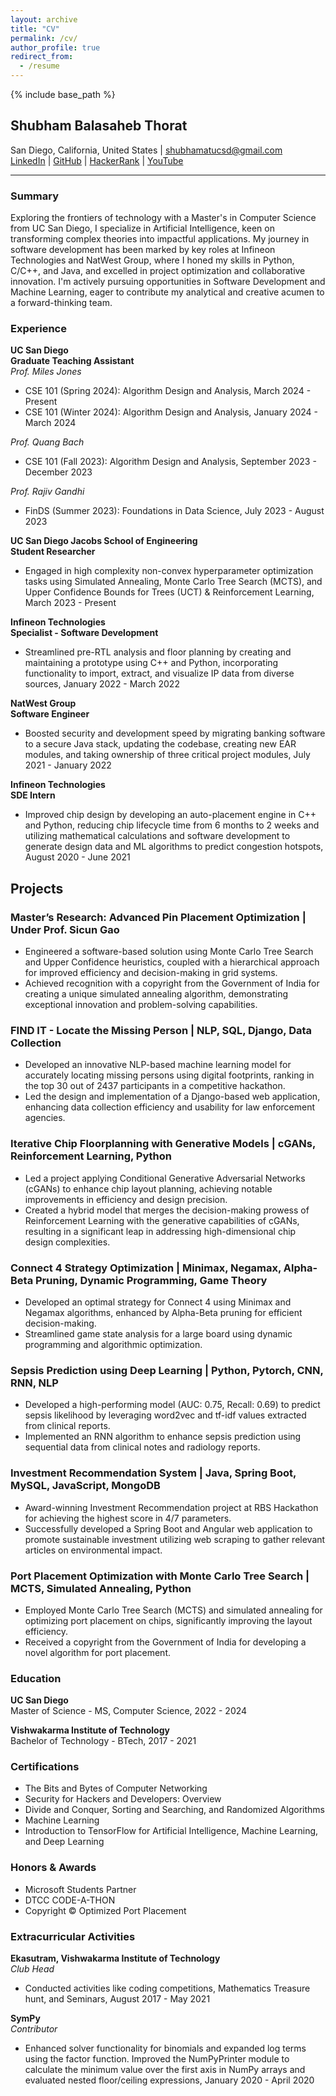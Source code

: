 ```yaml
---
layout: archive
title: "CV"
permalink: /cv/
author_profile: true
redirect_from:
  - /resume
---
```


{% include base_path %}

## Shubham Balasaheb Thorat
San Diego, California, United States | shubhamatucsd@gmail.com  
[LinkedIn](https://www.linkedin.com/in/sbt4104) | [GitHub](http://github.com/sbt4104) | [HackerRank](https://www.hackerrank.com/sbt4104) | [YouTube](https://youtube.com/@shubhamthorat3018?feature=shared)

---

### Summary
Exploring the frontiers of technology with a Master's in Computer Science from UC San Diego, I specialize in Artificial Intelligence, keen on transforming complex theories into impactful applications. My journey in software development has been marked by key roles at Infineon Technologies and NatWest Group, where I honed my skills in Python, C/C++, and Java, and excelled in project optimization and collaborative innovation. I'm actively pursuing opportunities in Software Development and Machine Learning, eager to contribute my analytical and creative acumen to a forward-thinking team.

### Experience

**UC San Diego**  
**Graduate Teaching Assistant**  
*Prof. Miles Jones*  
- CSE 101 (Spring 2024): Algorithm Design and Analysis, March 2024 - Present  
- CSE 101 (Winter 2024): Algorithm Design and Analysis, January 2024 - March 2024  

*Prof. Quang Bach*  
- CSE 101 (Fall 2023): Algorithm Design and Analysis, September 2023 - December 2023  

*Prof. Rajiv Gandhi*  
- FinDS (Summer 2023): Foundations in Data Science, July 2023 - August 2023  

**UC San Diego Jacobs School of Engineering**  
**Student Researcher**  
- Engaged in high complexity non-convex hyperparameter optimization tasks using Simulated Annealing, Monte Carlo Tree Search (MCTS), and Upper Confidence Bounds for Trees (UCT) & Reinforcement Learning, March 2023 - Present

**Infineon Technologies**  
**Specialist - Software Development**  
- Streamlined pre-RTL analysis and floor planning by creating and maintaining a prototype using C++ and Python, incorporating functionality to import, extract, and visualize IP data from diverse sources, January 2022 - March 2022

**NatWest Group**  
**Software Engineer**  
- Boosted security and development speed by migrating banking software to a secure Java stack, updating the codebase, creating new EAR modules, and taking ownership of three critical project modules, July 2021 - January 2022  

**Infineon Technologies**  
**SDE Intern**  
- Improved chip design by developing an auto-placement engine in C++ and Python, reducing chip lifecycle time from 6 months to 2 weeks and utilizing mathematical calculations and software development to generate design data and ML algorithms to predict congestion hotspots, August 2020 - June 2021

## Projects

### Master’s Research: Advanced Pin Placement Optimization | Under Prof. Sicun Gao
- Engineered a software-based solution using Monte Carlo Tree Search and Upper Confidence heuristics, coupled with a hierarchical approach for improved efficiency and decision-making in grid systems.
- Achieved recognition with a copyright from the Government of India for creating a unique simulated annealing algorithm, demonstrating exceptional innovation and problem-solving capabilities.

### FIND IT - Locate the Missing Person | NLP, SQL, Django, Data Collection
- Developed an innovative NLP-based machine learning model for accurately locating missing persons using digital footprints, ranking in the top 30 out of 2437 participants in a competitive hackathon.
- Led the design and implementation of a Django-based web application, enhancing data collection efficiency and usability for law enforcement agencies.

### Iterative Chip Floorplanning with Generative Models | cGANs, Reinforcement Learning, Python
- Led a project applying Conditional Generative Adversarial Networks (cGANs) to enhance chip layout planning, achieving notable improvements in efficiency and design precision.
- Created a hybrid model that merges the decision-making prowess of Reinforcement Learning with the generative capabilities of cGANs, resulting in a significant leap in addressing high-dimensional chip design complexities.

### Connect 4 Strategy Optimization | Minimax, Negamax, Alpha-Beta Pruning, Dynamic Programming, Game Theory
- Developed an optimal strategy for Connect 4 using Minimax and Negamax algorithms, enhanced by Alpha-Beta pruning for efficient decision-making.
- Streamlined game state analysis for a large board using dynamic programming and algorithmic optimization.

### Sepsis Prediction using Deep Learning | Python, Pytorch, CNN, RNN, NLP
- Developed a high-performing model (AUC: 0.75, Recall: 0.69) to predict sepsis likelihood by leveraging word2vec and tf-idf values extracted from clinical reports.
- Implemented an RNN algorithm to enhance sepsis prediction using sequential data from clinical notes and radiology reports.

### Investment Recommendation System | Java, Spring Boot, MySQL, JavaScript, MongoDB
- Award-winning Investment Recommendation project at RBS Hackathon for achieving the highest score in 4/7 parameters.
- Successfully developed a Spring Boot and Angular web application to promote sustainable investment utilizing web scraping to gather relevant articles on environmental impact.

### Port Placement Optimization with Monte Carlo Tree Search | MCTS, Simulated Annealing, Python
- Employed Monte Carlo Tree Search (MCTS) and simulated annealing for optimizing port placement on chips, significantly improving the layout efficiency.
- Received a copyright from the Government of India for developing a novel algorithm for port placement.

### Education

**UC San Diego**  
Master of Science - MS, Computer Science, 2022 - 2024  

**Vishwakarma Institute of Technology**  
Bachelor of Technology - BTech, 2017 - 2021  

### Certifications
- The Bits and Bytes of Computer Networking  
- Security for Hackers and Developers: Overview  
- Divide and Conquer, Sorting and Searching, and Randomized Algorithms  
- Machine Learning  
- Introduction to TensorFlow for Artificial Intelligence, Machine Learning, and Deep Learning  

### Honors & Awards
- Microsoft Students Partner  
- DTCC CODE-A-THON  
- Copyright ©️ Optimized Port Placement  

### Extracurricular Activities
**Ekasutram, Vishwakarma Institute of Technology**  
*Club Head*  
- Conducted activities like coding competitions, Mathematics Treasure hunt, and Seminars, August 2017 - May 2021  

**SymPy**  
*Contributor*  
- Enhanced solver functionality for binomials and expanded log terms using the factor function. Improved the NumPyPrinter module to calculate the minimum value over the first axis in NumPy arrays and evaluated nested floor/ceiling expressions, January 2020 - April 2020  
